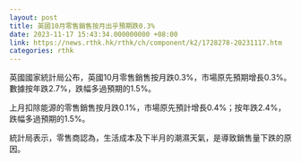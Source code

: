 ```yaml
---
layout: post
title: 英國10月零售銷售按月出乎預期跌0.3%
date: 2023-11-17 15:43:34.000000000 +08:00
link: https://news.rthk.hk/rthk/ch/component/k2/1728278-20231117.htm
categories: rthk
---
```


英國國家統計局公布，英國10月零售銷售按月跌0.3%，市場原先預期增長0.3%。數據按年跌2.7%，跌幅多過預期的1.5%。

上月扣除能源的零售銷售按月跌0.1%，市場原先預計增長0.4%；按年跌2.4%，跌幅多過預期的1.5%。

統計局表示，零售商認為，生活成本及下半月的潮濕天氣，是導致銷售量下跌的原因。
